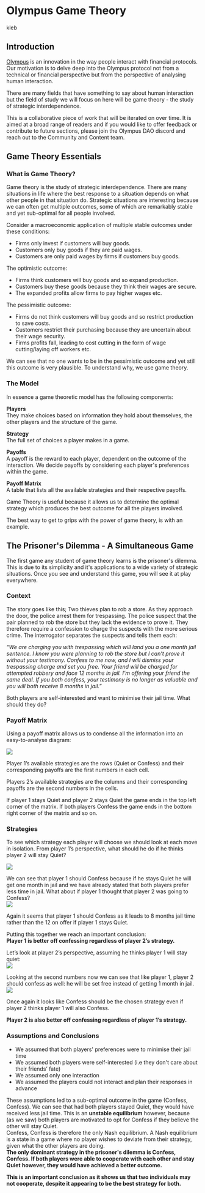 # Olympus Game Theory

kleb

## Introduction

[Olympus](https://www.olympusdao.finance/) is an innovation in the way people
interact with financial protocols. Our motivation is to delve
deep into the Olympus protocol not from a technical or financial perspective but
from the perspective of analysing human interaction.

There are many fields that have something to say about human interaction but the
field of study we will focus on here will be game theory - the study of strategic interdependence.

This is a collaborative piece of work that will be iterated on over time. It is aimed at a broad range of readers and if you would like to offer feedback or contribute to future sections, please join the Olympus DAO discord and reach out to the Community and Content team. 

## Game Theory Essentials

### What is Game Theory?

Game theory is the study of strategic interdependence. There are many situations
in life where the best response to a situation depends on what other people in
that situation do. Strategic situations are interesting because we can often get
multiple outcomes, some of which are remarkably stable and yet sub-optimal for
all people involved.

Consider a macroeconomic application of multiple stable outcomes under these conditions:
- Firms only invest if customers will buy goods.
- Customers only buy goods if they are paid wages.
- Customers are only paid wages by firms if customers buy goods.

The optimistic outcome:
- Firms think customers will buy goods and so expand production.
- Customers buy these goods because they think their wages are secure.
- The expanded profits allow firms to pay higher wages etc.

The pessimistic outcome:
- Firms do not think customers will buy goods and so restrict production to save
costs.
- Customers restrict their purchasing because they are uncertain about their wage
security.
- Firms profits fall, leading to cost cutting in the form of wage cutting/laying
off workers etc.

We can see that no one wants to be in the pessimistic outcome and yet still this
outcome is very plausible. To understand why, we use game theory.

### The Model

In essence a game theoretic model has the following components:

**Players**  
They make choices based on information they hold about themselves, the other players and the structure of the game. 

**Strategy**  
The full set of choices a player makes in a game. 

**Payoffs**  
A payoff is the reward to each player, dependent on the outcome of the interaction. We decide payoffs by considering each player's preferences within the game. 

**Payoff Matrix**  
A table that lists all the available strategies and their respective payoffs. 

Game Theory is useful because it allows us to determine the optimal strategy which produces the best outcome for all the players involved.

The best way to get to grips with the power of game theory, is with an example. 

## The Prisoner's Dilemma - A Simultaneous Game

The first game any student of game theory learns is the prisoner's dilemma.  This is due to its simplicity and it's applications to a wide variety of strategic situations. Once you see and understand this game, you will see it at play everywhere.

### Context

The story goes like this; Two thieves plan to rob a store. As they approach the door, the police arrest them for trespassing. The police suspect that the pair planned to rob the store but they lack the evidence to prove it. They therefore require a confession to charge the suspects with the more serious crime.
The interrogator separates the suspects and tells them each:

*“We are charging you with trespassing which will land you a one month jail sentence. I know you were planning to rob the store but I can’t prove it* *without your testimony. Confess to me now, and I will dismiss your trespassing charge and set you free. Your friend will be charged for attempted* *robbery and face 12 months in jail.* 
*I’m offering your friend the same deal. If you both confess, your testimony is no longer as valuable and you will both receive 8 months in jail.”*

Both players are self-interested and want to minimise their jail time. What should they do? 

### Payoff Matrix

Using a payoff matrix allows us to condense all the information into an easy-to-analyse diagram:

![](../.gitbook/assets/matrix_1.png)

Player 1’s available strategies are the rows (Quiet or Confess) and their corresponding payoffs are the first numbers in each cell.

Players 2’s available strategies are the columns and their corresponding payoffs are the second numbers in the cells.

If player 1 stays Quiet and player 2 stays Quiet the game ends in the top left corner of the matrix. If both players Confess the game ends in the bottom right corner of the matrix and so on. 

### Strategies

To see which strategy each player will choose we should look at each move in isolation. From player 1’s perspective, what should he do if he thinks player 2 will stay Quiet?

![](../.gitbook/assets/matrix_2.png)

We can see that player 1 should Confess because if he stays Quiet he will get one month in jail and we have already stated that both players prefer less time in jail. 
What about if player 1 thought that player 2 was going to Confess?    
![](../.gitbook/assets/matrix_3.png)

Again it seems that player 1 should Confess as it leads to 8 months jail time rather than the 12 on offer if player 1 stays Quiet.

Putting this together we reach an important conclusion:  
**Player 1 is better off confessing regardless of player 2’s strategy.**  

Let’s look at player 2’s perspective, assuming he thinks player 1 will stay quiet:    
![](../.gitbook/assets/matrix_4.png)

Looking at the second numbers now we can see that like player 1, player 2 should confess as well: he will be set free instead of getting 1 month in jail.     
![](../.gitbook/assets/matrix_5.png)

Once again it looks like Confess should be the chosen strategy even if player 2 thinks player 1 will also Confess. 

**Player 2 is also better off confessing regardless of player 1’s strategy.**

### Assumptions and Conclusions
- We assumed that both players' preferences were to minimise their jail time 
- We assumed both players were self-interested (i.e they don't care about their friends’ fate)
- We assumed only one interaction
- We assumed the players could not interact and plan their responses in advance 

These assumptions led to a sub-optimal outcome in the game (Confess, Confess). We can see that had both players stayed Quiet, they would have received less jail time. This is an **unstable equilibrium** however, because (as we saw) both players are motivated to opt for Confess if they believe the other will stay Quiet.   
Confess, Confess is therefore the only Nash equilibrium. A Nash equilibrium is a state in a game where no player wishes to deviate from their strategy, given what the other players are doing.     
**The only dominant strategy in the prisoner's dilemma is Confess, Confess. If both players were able to cooperate with each other and stay Quiet** **however, they would have achieved a better outcome.**   

**This is an important conclusion as it shows us that two individuals may not cooperate, despite it appearing to be the best strategy for both.**

